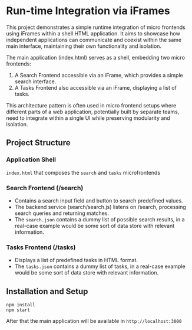 # Run-time Integration via iFrames

This project demonstrates a simple runtime integration of micro frontends using iFrames within a shell HTML application. It aims to showcase how independent applications can communicate and coexist within the same main interface, maintaining their own functionality and isolation.

The main application (index.html) serves as a shell, embedding two micro frontends:

1. A Search Frontend accessible via an iFrame, which provides a simple search interface.
2. A Tasks Frontend also accessible via an iFrame, displaying a list of tasks.

This architecture pattern is often used in micro frontend setups where different parts of a web application, potentially built by separate teams, need to integrate within a single UI while preserving modularity and isolation.

## Project Structure

### Application Shell

`index.html` that composes the `search` and `tasks` microfrontends

### Search Frontend (/search)

- Contains a search input field and button to search predefined values.
- The backend service (search/search.js) listens on /search, processing search queries and returning matches.
- The `search.json` contains a dummy list of possible search results, in a real-case example would be some sort of data store with relevant information.

### Tasks Frontend (/tasks)

- Displays a list of predefined tasks in HTML format.
- The `tasks.json` contains a dummy list of tasks, in a real-case example would be some sort of data store with relevant information.

## Installation and Setup

```
npm install
npm start
```

After that the main application will be available in `http://localhost:3000`
